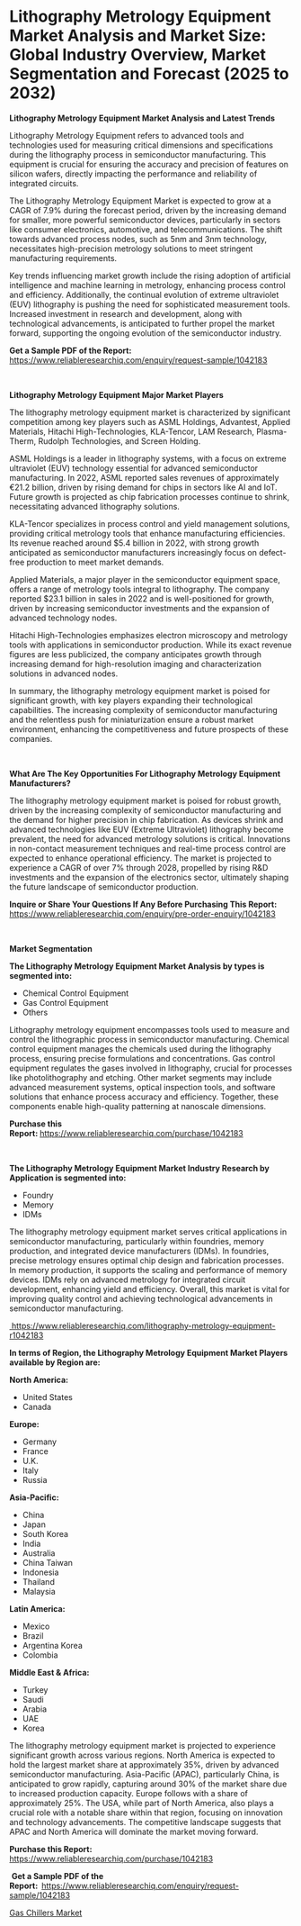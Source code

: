 <p><h1>Lithography Metrology Equipment Market Analysis and Market Size: Global Industry Overview, Market Segmentation and Forecast (2025 to 2032)</h1></p><p><strong>Lithography Metrology Equipment Market Analysis and Latest Trends</strong></p>
<p><p>Lithography Metrology Equipment refers to advanced tools and technologies used for measuring critical dimensions and specifications during the lithography process in semiconductor manufacturing. This equipment is crucial for ensuring the accuracy and precision of features on silicon wafers, directly impacting the performance and reliability of integrated circuits.</p><p>The Lithography Metrology Equipment Market is expected to grow at a CAGR of 7.9% during the forecast period, driven by the increasing demand for smaller, more powerful semiconductor devices, particularly in sectors like consumer electronics, automotive, and telecommunications. The shift towards advanced process nodes, such as 5nm and 3nm technology, necessitates high-precision metrology solutions to meet stringent manufacturing requirements. </p><p>Key trends influencing market growth include the rising adoption of artificial intelligence and machine learning in metrology, enhancing process control and efficiency. Additionally, the continual evolution of extreme ultraviolet (EUV) lithography is pushing the need for sophisticated measurement tools. Increased investment in research and development, along with technological advancements, is anticipated to further propel the market forward, supporting the ongoing evolution of the semiconductor industry.</p></p>
<p><strong>Get a Sample PDF of the Report:&nbsp;</strong> <a href="https://www.reliableresearchiq.com/enquiry/request-sample/1042183?utm_campaign=2459&utm_medium=2&utm_source=Github&utm_content=ia&utm_term=21022025&utm_id=lithography-metrology-equipment">https://www.reliableresearchiq.com/enquiry/request-sample/1042183</a></p>
<p>&nbsp;</p>
<p><strong>Lithography Metrology Equipment Major Market Players</strong></p>
<p><p>The lithography metrology equipment market is characterized by significant competition among key players such as ASML Holdings, Advantest, Applied Materials, Hitachi High-Technologies, KLA-Tencor, LAM Research, Plasma-Therm, Rudolph Technologies, and Screen Holding. </p><p>ASML Holdings is a leader in lithography systems, with a focus on extreme ultraviolet (EUV) technology essential for advanced semiconductor manufacturing. In 2022, ASML reported sales revenues of approximately €21.2 billion, driven by rising demand for chips in sectors like AI and IoT. Future growth is projected as chip fabrication processes continue to shrink, necessitating advanced lithography solutions.</p><p>KLA-Tencor specializes in process control and yield management solutions, providing critical metrology tools that enhance manufacturing efficiencies. Its revenue reached around $5.4 billion in 2022, with strong growth anticipated as semiconductor manufacturers increasingly focus on defect-free production to meet market demands.</p><p>Applied Materials, a major player in the semiconductor equipment space, offers a range of metrology tools integral to lithography. The company reported $23.1 billion in sales in 2022 and is well-positioned for growth, driven by increasing semiconductor investments and the expansion of advanced technology nodes.</p><p>Hitachi High-Technologies emphasizes electron microscopy and metrology tools with applications in semiconductor production. While its exact revenue figures are less publicized, the company anticipates growth through increasing demand for high-resolution imaging and characterization solutions in advanced nodes.</p><p>In summary, the lithography metrology equipment market is poised for significant growth, with key players expanding their technological capabilities. The increasing complexity of semiconductor manufacturing and the relentless push for miniaturization ensure a robust market environment, enhancing the competitiveness and future prospects of these companies.</p></p>
<p>&nbsp;</p>
<p><strong>What Are The Key Opportunities For Lithography Metrology Equipment Manufacturers?</strong></p>
<p><p>The lithography metrology equipment market is poised for robust growth, driven by the increasing complexity of semiconductor manufacturing and the demand for higher precision in chip fabrication. As devices shrink and advanced technologies like EUV (Extreme Ultraviolet) lithography become prevalent, the need for advanced metrology solutions is critical. Innovations in non-contact measurement techniques and real-time process control are expected to enhance operational efficiency. The market is projected to experience a CAGR of over 7% through 2028, propelled by rising R&D investments and the expansion of the electronics sector, ultimately shaping the future landscape of semiconductor production.</p></p>
<p><strong>Inquire or Share Your Questions If Any Before Purchasing This Report:</strong> <a href="https://www.reliableresearchiq.com/enquiry/pre-order-enquiry/1042183?utm_campaign=2459&utm_medium=2&utm_source=Github&utm_content=ia&utm_term=21022025&utm_id=lithography-metrology-equipment">https://www.reliableresearchiq.com/enquiry/pre-order-enquiry/1042183</a></p>
<p>&nbsp;</p>
<p><strong>Market Segmentation</strong></p>
<p><strong>The Lithography Metrology Equipment Market Analysis by types is segmented into:</strong></p>
<p><ul><li>Chemical Control Equipment</li><li>Gas Control Equipment</li><li>Others</li></ul></p>
<p><p>Lithography metrology equipment encompasses tools used to measure and control the lithographic process in semiconductor manufacturing. Chemical control equipment manages the chemicals used during the lithography process, ensuring precise formulations and concentrations. Gas control equipment regulates the gases involved in lithography, crucial for processes like photolithography and etching. Other market segments may include advanced measurement systems, optical inspection tools, and software solutions that enhance process accuracy and efficiency. Together, these components enable high-quality patterning at nanoscale dimensions.</p></p>
<p><strong>Purchase this Report:&nbsp;</strong><a href="https://www.reliableresearchiq.com/purchase/1042183?utm_campaign=2459&utm_medium=2&utm_source=Github&utm_content=ia&utm_term=21022025&utm_id=lithography-metrology-equipment">https://www.reliableresearchiq.com/purchase/1042183</a></p>
<p>&nbsp;</p>
<p><strong>The Lithography Metrology Equipment Market Industry Research by Application is segmented into:</strong></p>
<p><ul><li>Foundry</li><li>Memory</li><li>IDMs</li></ul></p>
<p><p>The lithography metrology equipment market serves critical applications in semiconductor manufacturing, particularly within foundries, memory production, and integrated device manufacturers (IDMs). In foundries, precise metrology ensures optimal chip design and fabrication processes. In memory production, it supports the scaling and performance of memory devices. IDMs rely on advanced metrology for integrated circuit development, enhancing yield and efficiency. Overall, this market is vital for improving quality control and achieving technological advancements in semiconductor manufacturing.</p></p>
<p><a href="https://www.reliableresearchiq.com/lithography-metrology-equipment-r1042183?utm_campaign=2459&utm_medium=2&utm_source=Github&utm_content=ia&utm_term=21022025&utm_id=lithography-metrology-equipment">&nbsp;https://www.reliableresearchiq.com/lithography-metrology-equipment-r1042183</a></p>
<p><strong>In terms of Region, the Lithography Metrology Equipment Market Players available by Region are:</strong></p>
<p>
    <p> <strong> North America: </strong>
        <ul>
            <li>United States</li>
            <li>Canada</li>
        </ul>
        </p> 
    <p> <strong> Europe: </strong>
        <ul>
            <li>Germany</li>
            <li>France</li>
            <li>U.K.</li>
            <li>Italy</li>
            <li>Russia</li>
        </ul>
        </p> 
    <p> <strong> Asia-Pacific: </strong>
        <ul>
            <li>China</li>
            <li>Japan</li>
            <li>South Korea</li>
            <li>India</li>
            <li>Australia</li>
            <li>China Taiwan</li>
            <li>Indonesia</li>
            <li>Thailand</li>
            <li>Malaysia</li>
        </ul>
        </p> 
    <p> <strong> Latin America: </strong>
        <ul>
            <li>Mexico</li>
            <li>Brazil</li>
            <li>Argentina Korea</li>
            <li>Colombia</li>
        </ul>
        </p> 
    <p> <strong> Middle East & Africa: </strong>
        <ul>
            <li>Turkey</li>
            <li>Saudi</li>
            <li>Arabia</li>
            <li>UAE</li>
            <li>Korea</li>
        </ul>
    </p>
    </p>
<p><p>The lithography metrology equipment market is projected to experience significant growth across various regions. North America is expected to hold the largest market share at approximately 35%, driven by advanced semiconductor manufacturing. Asia-Pacific (APAC), particularly China, is anticipated to grow rapidly, capturing around 30% of the market share due to increased production capacity. Europe follows with a share of approximately 25%. The USA, while part of North America, also plays a crucial role with a notable share within that region, focusing on innovation and technology advancements. The competitive landscape suggests that APAC and North America will dominate the market moving forward.</p></p>
<p><strong>Purchase this Report: </strong><a href="https://www.reliableresearchiq.com/purchase/1042183?utm_campaign=2459&utm_medium=2&utm_source=Github&utm_content=ia&utm_term=21022025&utm_id=lithography-metrology-equipment">https://www.reliableresearchiq.com/purchase/1042183</a></p>
<p>&nbsp;<strong>Get a Sample PDF of the Report:&nbsp;&nbsp;</strong><a href="https://www.reliableresearchiq.com/enquiry/request-sample/1042183?utm_campaign=2459&utm_medium=2&utm_source=Github&utm_content=ia&utm_term=21022025&utm_id=lithography-metrology-equipment">https://www.reliableresearchiq.com/enquiry/request-sample/1042183</a></p>
<p><strong></strong></p>
<p><p><a href="https://github.com/hartsockdonnette82/Market-Research-Report-List-1/blob/main/gas-chillers-market.md?utm_campaign=2459&utm_medium=2&utm_source=Github&utm_content=ia&utm_term=21022025&utm_id=lithography-metrology-equipment">Gas Chillers Market</a></p></p>